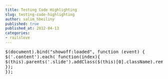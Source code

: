 ```yaml
---
title: Testing Code Highlighting
slug: testing-code-highlighting
author: salim_hbeiliny
published: true
published_at: 2012-04-13
categories:
- railslove
---
```

<pre class="sh_javascript">$(document).bind("showoff:loaded", function (event) {
$('.content').each( function(index){
$(this).parents('.slide').addClass($(this)[0].className).removeClass('content');
});
});</pre>